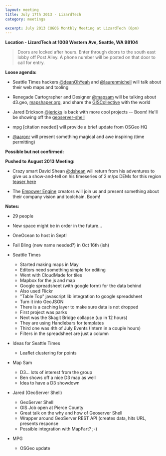 ```yaml
---
layout: meeting
title: July 17th 2013 - LizardTech
category: meetings

excerpt: July 2013 CUGOS Monthly Meeting at LizardTech (6pm)
---
```


__Location - LizardTech at 1008 Western Ave, Seattle, WA 98104__ 

> Doors are locked after hours. Enter through doors to the south east lobby off Post Alley. A phone number will be posted on that door to call for entry.

__Loose agenda:__

- Seattle Times hackers [@deanOhYeah](https://github.com/deanohyeah) and [@laurenmichell](https://github.com/laurenmichell) will talk about their web maps and tooling  

- Renegade Cartographer and Designer [@mapsam](https://github.com/svmatthews) will be talking about d3.geo, [mapshaper.org](http://mapshaper.org/), and share the [GISCollective](http://giscollective.org) with the world

- Jared Erickson [@jericks](https://github.com/jericks) is back with more cool projects -- Boom! He'll be showing off the [geoserver-shell](https://github.com/jericks/geoserver-shell)

- mpg [citation needed] will provide a brief update from OSGeo HQ

- [@aaronr](https://github.com/aaronr) will present something magical and awe inspiring (time permitting)

__Possible but not confirmed:__


__Pushed to August 2013 Meeting:__

- Crazy smart David Shean [@dshean](https://github.com/dshean) will return from his adventures to give us a show-and-tell on his timeseries of 2 m/px DEMs for this region [teaser here](http://oi42.tinypic.com/xn54yu.jpg)

- The [Empower Engine](http://empowerengine.com) creators will join us and present something about their company vision and toolchain. Boom!


__Notes:__

* 29 people

* New space might be in order in the future... 

* OneOcean to host in Sept!

* Fall Bling (new name needed?) in Oct 16th (ish)

* Seattle Times
  - Started making maps in May
  - Editors need something simple for editing
  - Went with CloudMade for tiles
  - Mapbox for the js and map
  - Google spreadsheet (with google form) for the data behind
  - Also used Flickr
  - "Table Top" javascript lib integration to google spreadsheet
  - Turn it into GeoJSON
  - There is a caching layer to make sure data is not dropped
  - First project was parks
  - Next was the Skagit Bridge collapse (up in 12 hours)
  - They are using Handlebars for templates
  - Third one was 4th of July Events (Intern in a couple hours)
  - Filters in the spreadsheet are just a column

* Ideas for Seattle Times
  - Leaflet clustering for points

* Map Sam
  - D3... lots of interest from the group
  - Ben shows off a nice D3 map as well
  - Idea to have a D3 showdown 

* Jared (GeoServer Shell)
  - GeoServer Shell
  - GIS Job open at Pierce County
  - Great talk on the why and how of Geoserver Shell
  - Wrapper around GeoServer REST API (creates data, hits URL, presents response
  - Possible integration with MapFart? ;-)

* MPG
  - OSGeo update



